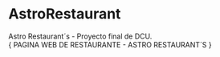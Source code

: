 # AstroRestaurant
Astro Restaurant´s - Proyecto final de DCU.
<BR>
{ PAGINA WEB DE RESTAURANTE - ASTRO RESTAURANT´S }
